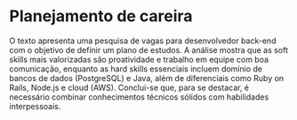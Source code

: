 # Planejamento de careira
O texto apresenta uma pesquisa de vagas para desenvolvedor back-end com o objetivo de definir um plano de estudos. A análise mostra que as soft skills mais valorizadas são proatividade e trabalho em equipe com boa comunicação, enquanto as hard skills essenciais incluem domínio de bancos de dados (PostgreSQL) e Java, além de diferenciais como Ruby on Rails, Node.js e cloud (AWS). Conclui-se que, para se destacar, é necessário combinar conhecimentos técnicos sólidos com habilidades interpessoais.
